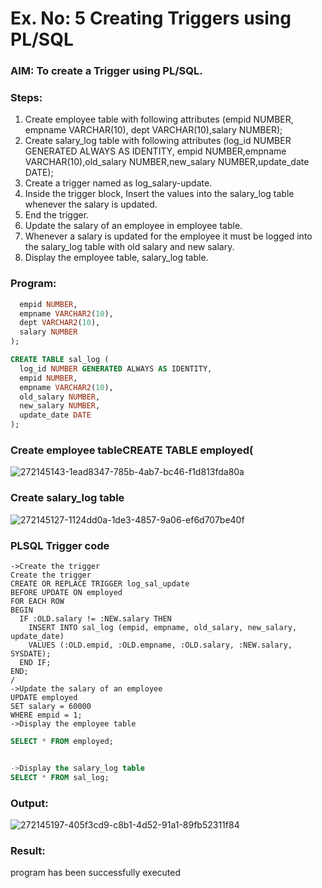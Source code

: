 # Ex. No: 5 Creating Triggers using PL/SQL

### AIM: To create a Trigger using PL/SQL.

### Steps:
1. Create employee table with following attributes (empid NUMBER, empname VARCHAR(10), dept VARCHAR(10),salary NUMBER);
2. Create salary_log table with following attributes (log_id NUMBER GENERATED ALWAYS AS IDENTITY, empid NUMBER,empname VARCHAR(10),old_salary NUMBER,new_salary NUMBER,update_date DATE);
3. Create a trigger named as log_salary-update.
4. Inside the trigger block, Insert the values into the salary_log table whenever the salary is updated.
5. End the trigger.
6. Update the salary of an employee in employee table.
7. Whenever a salary is updated for the employee it must be logged into the salary_log table with old salary and new salary.
8. Display the employee table, salary_log table.

### Program:
```sql
  empid NUMBER,
  empname VARCHAR2(10),
  dept VARCHAR2(10),
  salary NUMBER
);
```
```sql
CREATE TABLE sal_log (
  log_id NUMBER GENERATED ALWAYS AS IDENTITY,
  empid NUMBER,
  empname VARCHAR2(10),
  old_salary NUMBER,
  new_salary NUMBER,
  update_date DATE
);
```
### Create employee tableCREATE TABLE employed(

![272145143-1ead8347-785b-4ab7-bc46-f1d813fda80a](https://github.com/ThivakarR/Ex-No-5-Creating-Triggers-using-PL-SQL/assets/118707074/c4b56b0e-231b-4574-8d33-883e48bbf9fb)

### Create salary_log table
![272145127-1124dd0a-1de3-4857-9a06-ef6d707be40f](https://github.com/ThivakarR/Ex-No-5-Creating-Triggers-using-PL-SQL/assets/118707074/de97dd9d-57f1-4ed0-863c-37996c2f1f47)


### PLSQL Trigger code
```
->Create the trigger
Create the trigger
CREATE OR REPLACE TRIGGER log_sal_update
BEFORE UPDATE ON employed
FOR EACH ROW
BEGIN
  IF :OLD.salary != :NEW.salary THEN
    INSERT INTO sal_log (empid, empname, old_salary, new_salary, update_date)
    VALUES (:OLD.empid, :OLD.empname, :OLD.salary, :NEW.salary, SYSDATE);
  END IF;
END;
/
->Update the salary of an employee
UPDATE employed
SET salary = 60000
WHERE empid = 1;
->Display the employee table
```
```sql
SELECT * FROM employed;


->Display the salary_log table
SELECT * FROM sal_log;
```
### Output:
![272145197-405f3cd9-c8b1-4d52-91a1-89fb52311f84](https://github.com/ThivakarR/Ex-No-5-Creating-Triggers-using-PL-SQL/assets/118707074/59bde202-3103-4ab6-acac-440d1b98b2cd)
### Result:
program has been successfully executed

